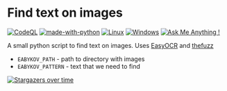 # Find text on images

[![CodeQL](https://github.com/eabykov/textonimages/workflows/CodeQL/badge.svg)](https://github.com/eabykov/textonimages/actions?query=workflow%3ACodeQL "Code quality workflow status")
[![made-with-python](https://img.shields.io/badge/Made%20with-Python-1f425f.svg)](https://www.python.org/)
[![Linux](https://svgshare.com/i/Zhy.svg)](https://svgshare.com/i/Zhy.svg)
[![Windows](https://svgshare.com/i/ZhY.svg)](https://svgshare.com/i/ZhY.svg)
[![Ask Me Anything !](https://img.shields.io/badge/Ask%20me-anything-1abc9c.svg)](https://github.com/eabykov)

A small python script to find text on images. Uses [EasyOCR](https://github.com/JaidedAI/EasyOCR) and [thefuzz](https://github.com/seatgeek/thefuzz)

- `EABYKOV_PATH` - path to directory with images
- `EABYKOV_PATTERN` - text that we need to find

[![Stargazers over time](https://starchart.cc/eabykov/textonimages.svg)](https://starchart.cc/eabykov/textonimages)
